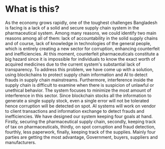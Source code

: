 # What is this? 
As the economy grows rapidly, one of the toughest challenges Bangladesh is facing is a lack of a solid and secure supply chain system in the pharmaceutical system. Among many reasons, we could identify two main reasons among all of them: lack of accountability in the solid supply chains and of course, lack of knowledge in technologies of the general people, which is entirely creating a new sector for corruption, enhancing counterfeit and inefficiencies. At this moment, counterfeit pharmaceuticals constitute a big hazard since it is impossible for individuals to know the exact worth of acquired medicines due to the current system's substantial lack of transparency. To address this problem, we have come up with a solution, using blockchains to protect supply chain information and AI to detect frauds in supply chain mainstreams. Furthermore, interference inside the supply chain is difficult to examine when there is suspicion of unlawful or unethical behavior. The system focuses to minimize the most amount of interference in this sector. Since blockchain stocks all the information to generate a single supply stock, even a single error will not be tolerated hence corruption will be detected on spot. AI systems will work on vendor to client transactions and information exchange to detect frauds and inefficiencies. We have designed our system keeping four goals at hand. Firstly, securing the pharmaceutical supply chain, secondly, keeping track of tax on pharmaceuticals, thirdly, on spot corruption and fraud detection, fourthly, less paperwork, finally, keeping track of the supplies. Mainly four parties are getting the most advantage, Government, buyers, suppliers and manufacturers.
